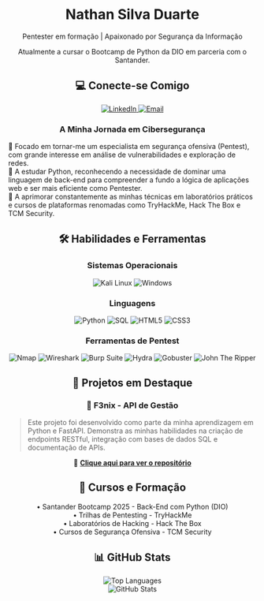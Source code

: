 <h1 align="center">Nathan Silva Duarte</h1>
<p align="center">Pentester em formação | Apaixonado por Segurança da Informação</p>
<p align="center">Atualmente a cursar o Bootcamp de Python da DIO em parceria com o Santander.</p>

<h2 align="center">💻 Conecte-se Comigo</h2>
<div align="center">
<a href="https://www.linkedin.com/in/nathan-silva-duarte-844547224/" target="_blank">
<img src="https://img.shields.io/badge/LinkedIn-0077B5?style=for-the-badge&logo=linkedin&logoColor=white" alt="LinkedIn">
</a>
<a href="mailto:nathandsilva2018@gmail.com" target="_blank">
<img src="https://img.shields.io/badge/-Email-000?style=for-the-badge&logo=microsoft-outlook&logoColor=White" alt="Email">
</a>
</div>

<h3 align="center">A Minha Jornada em Cibersegurança</h3>
<p>
🔹 Focado em tornar-me um especialista em segurança ofensiva (Pentest), com grande interesse em análise de vulnerabilidades e exploração de redes.<br>
🔹 A estudar Python, reconhecendo a necessidade de dominar uma linguagem de back-end para compreender a fundo a lógica de aplicações web e ser mais eficiente como Pentester.<br>
🔹 A aprimorar constantemente as minhas técnicas em laboratórios práticos e cursos de plataformas renomadas como TryHackMe, Hack The Box e TCM Security.
</p>

<h2 align="center">🛠️ Habilidades e Ferramentas</h2>

<h3 align="center">Sistemas Operacionais</h3>
<div align="center">
<img src="https://img.shields.io/badge/Kali_Linux-557C94?style=for-the-badge&logo=kali-linux&logoColor=white" alt="Kali Linux">
<img src="https://img.shields.io/badge/Windows-0078D6?style=for-the-badge&logo=windows&logoColor=white" alt="Windows">
</div>

<h3 align="center">Linguagens</h3>
<div align="center">
<img src="https://img.shields.io/badge/python-3670A0?style=for-the-badge&logo=python&logoColor=ffdd54" alt="Python">
<img src="https://img.shields.io/badge/SQL-025E8C?style=for-the-badge&logo=sqlite&logoColor=white" alt="SQL">
<img src="https://img.shields.io/badge/html5-%23E34F26.svg?style=for-the-badge&logo=html5&logoColor=white" alt="HTML5">
<img src="https://img.shields.io/badge/css3-%231572B6.svg?style=for-the-badge&logo=css3&logoColor=white" alt="CSS3">
</div>

<h3 align="center">Ferramentas de Pentest</h3>
<div align="center">
<img src="https://img.shields.io/badge/Nmap-FF4500?style=for-the-badge&logo=nmap&logoColor=white" alt="Nmap">
<img src="https://img.shields.io/badge/Wireshark-1679A7?style=for-the-badge&logo=wireshark&logoColor=white" alt="Wireshark">
<img src="https://img.shields.io/badge/Burp_Suite-FF6600?style=for-the-badge&logo=burp-suite&logoColor=white" alt="Burp Suite">
<img src="https://img.shields.io/badge/Hydra-000000?style=for-the-badge" alt="Hydra">
<img src="https://img.shields.io/badge/Gobuster-00ADD8?style=for-the-badge" alt="Gobuster">
<img src="https://img.shields.io/badge/John_The_Ripper-DD0000?style=for-the-badge" alt="John The Ripper">
</div>

<h2 align="center">🚀 Projetos em Destaque</h2>

<h3 align="center">🐍 F3nix - API de Gestão</h3>
<blockquote>
Este projeto foi desenvolvido como parte da minha aprendizagem em Python e FastAPI. Demonstra as minhas habilidades na criação de endpoints RESTful, integração com bases de dados SQL e documentação de APIs.
</blockquote>

<p align="center">
🔗 <strong><a href="https://github.com/G4l1le0-0/F3nix">Clique aqui para ver o repositório</a></strong>
</p>

<h2 align="center">📖 Cursos e Formação</h2>
<div align="center">
• Santander Bootcamp 2025 - Back-End com Python (DIO) <br>
• Trilhas de Pentesting - TryHackMe <br>
• Laboratórios de Hacking - Hack The Box <br>
• Cursos de Segurança Ofensiva - TCM Security <br>
</div>

<h2 align="center">📊 GitHub Stats</h2>
<div align="center">
<img src="https://github-readme-stats.vercel.app/api/top-langs/?username=G4l1le0-0&layout=donut&bg_color=151515&border_color=30A3DC&title_color=30A3DC&text_color=FFF" alt="Top Languages">
<br>
<img src="https://github-readme-stats.vercel.app/api?username=G4l1le0-0&theme=transparent&bg_color=151515&border_color=30A3DC&show_icons=true&icon_color=30A3DC&title_color=30A3DC&text_color=FFF&hide_title=true&hide=stars" alt="GitHub Stats">
</div>
